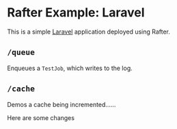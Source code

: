 # Rafter Example: Laravel

This is a simple [Laravel](https://laravel.com) application deployed using Rafter.

## `/queue`

Enqueues a `TestJob`, which writes to the log.

## `/cache`

Demos a cache being incremented......

Here are some changes
